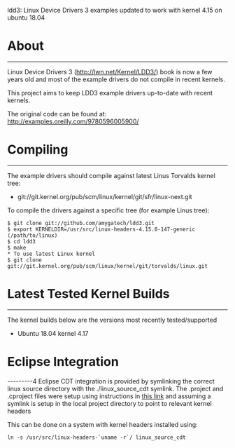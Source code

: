 ldd3: Linux Device Drivers 3 examples updated to work with kernel 4.15 on ubuntu 18.04

# About
-----

Linux Device Drivers 3 (http://lwn.net/Kernel/LDD3/) book is now a few years
old and most of the example drivers do not compile in recent kernels.

This project aims to keep LDD3 example drivers up-to-date with recent kernels.

The original code can be found at: http://examples.oreilly.com/9780596005900/

# Compiling
----------

The example drivers should compile against latest Linus Torvalds kernel tree:
* git://git.kernel.org/pub/scm/linux/kernel/git/sfr/linux-next.git

To compile the drivers against a specific tree (for example Linus tree):
```
$ git clone git://github.com/amygatech/ldd3.git
$ export KERNELDIR=/usr/src/linux-headers-4.15.0-147-generic  (/path/to/linux)
$ cd ldd3
$ make
* To use latest Linux kernel
$ git clone git://git.kernel.org/pub/scm/linux/kernel/git/torvalds/linux.git
```


# Latest Tested Kernel Builds
---------
The kernel builds below are the versions most recently tested/supported

* Ubuntu 18.04 kernel 4.17


# Eclipse Integration
---------4
Eclipse CDT integration is provided by symlinking the correct linux source directory with the ./linux_source_cdt symlink.
The .project and .cproject files were setup using instructions in [this link](https://wiki.eclipse.org/HowTo_use_the_CDT_to_navigate_Linux_kernel_source)
and assuming a symlink is setup in the local project directory to point to relevant kernel headers

This can be done on a system with kernel headers installed using:
```
ln -s /usr/src/linux-headers-`uname -r`/ linux_source_cdt
```
